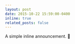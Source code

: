 ```yaml
---
layout: post
date: 2015-10-22 15:59:00-0400
inline: true
related_posts: false
---
```


A simple inline announcement. :tractor:
